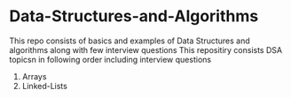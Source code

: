 # Data-Structures-and-Algorithms
This repo consists of basics and examples of Data Structures and algorithms along with few interview questions
This repositiry consists DSA topicsn in following order including interview questions
1. Arrays
2. Linked-Lists
